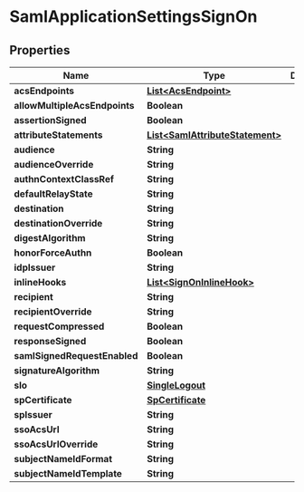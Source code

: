 

# SamlApplicationSettingsSignOn


## Properties

| Name | Type | Description | Notes |
|------------ | ------------- | ------------- | -------------|
|**acsEndpoints** | [**List&lt;AcsEndpoint&gt;**](AcsEndpoint.md) |  |  [optional] |
|**allowMultipleAcsEndpoints** | **Boolean** |  |  [optional] |
|**assertionSigned** | **Boolean** |  |  [optional] |
|**attributeStatements** | [**List&lt;SamlAttributeStatement&gt;**](SamlAttributeStatement.md) |  |  [optional] |
|**audience** | **String** |  |  [optional] |
|**audienceOverride** | **String** |  |  [optional] |
|**authnContextClassRef** | **String** |  |  [optional] |
|**defaultRelayState** | **String** |  |  [optional] |
|**destination** | **String** |  |  [optional] |
|**destinationOverride** | **String** |  |  [optional] |
|**digestAlgorithm** | **String** |  |  [optional] |
|**honorForceAuthn** | **Boolean** |  |  [optional] |
|**idpIssuer** | **String** |  |  [optional] |
|**inlineHooks** | [**List&lt;SignOnInlineHook&gt;**](SignOnInlineHook.md) |  |  [optional] |
|**recipient** | **String** |  |  [optional] |
|**recipientOverride** | **String** |  |  [optional] |
|**requestCompressed** | **Boolean** |  |  [optional] |
|**responseSigned** | **Boolean** |  |  [optional] |
|**samlSignedRequestEnabled** | **Boolean** |  |  [optional] |
|**signatureAlgorithm** | **String** |  |  [optional] |
|**slo** | [**SingleLogout**](SingleLogout.md) |  |  [optional] |
|**spCertificate** | [**SpCertificate**](SpCertificate.md) |  |  [optional] |
|**spIssuer** | **String** |  |  [optional] |
|**ssoAcsUrl** | **String** |  |  [optional] |
|**ssoAcsUrlOverride** | **String** |  |  [optional] |
|**subjectNameIdFormat** | **String** |  |  [optional] |
|**subjectNameIdTemplate** | **String** |  |  [optional] |



